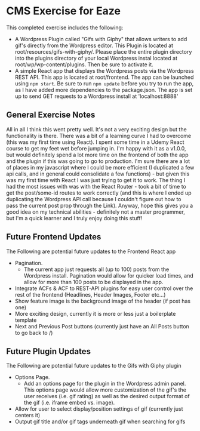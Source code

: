 # CMS Exercise for Eaze
This completed exercise includes the following:
- A Wordpress Plugin called "Gifs with Giphy" that allows writers to add gif's directly from the Wordpress editor. This Plugin is located at root/resources/gifs-with-giphy/. Please place the entire plugin directory into the plugins directory of your local Wordpress instal located at root/wp/wp-content/plugins. Then be sure to activate it.
- A simple React app that displays the Wordpress posts via the Wordpress REST API. This app is located at root/frontend. The app can be launched using `npm start`. Be sure to run `npm update` before you try to run the app, as I have added more dependencies to the package.json. The app is set up to send GET requests to a Wordpress install at 'localhost:8888'

## General Exercise Notes
All in all I think this went pretty well. It's not a very exciting design but the functionality is there. There was a bit of a learning curve I had to overcome (this was my first time using React). I spent some time in a Udemy React course to get my feet wet before jumping in. I'm happy with it as a v1.0.0, but would definitely spend a lot more time on the frontend of both the app and the plugin if this was going to go to production. I'm sure there are a lot of places in my javascript where I could be more efficient (I duplicated a few api calls, and in general could consolidate a few functions) - but given this was my first time with React I was just trying to get it to work. The thing I had the most issues with was with the React Router - took a bit of time to get the post/some-id routes to work correctly (and this is where I ended up duplicating the Wordpress API call because I couldn't figure out how to pass the current post prop through the Link). Anyway, hope this gives you a good idea on my technical abilities - definitely not a master programmer, but I'm a quick learner and I truly enjoy doing this stuff!

## Future Frontend Updates
The Following are potential future updates to the Frontend React app
- Pagination.
  - The current app just requests all (up to 100) posts from the Wordpress install. Pagination would allow for quicker load times, and allow for more than 100 posts to be displayed in the app.
- Integrate ACFs & ACF to REST-API plugins for easy user control over the rest of the frontend (Headlines, Header Images, Footer etc...)
- Show feature image is the background image of the header (if post has one)
- More exciting design, currently it is more or less just a boilerplate template
- Next and Previous Post buttons (currently just have an All Posts button to go back to /)

## Future Plugin Updates
The Following are potential future updates to the Gifs with Giphy plugin
- Options Page.
  - Add an options page for the plugin in the Wordpress admin panel. This options page would allow more customization of the gif's the user receives (i.e. gif rating) as well as the desired output format of the gif (i.e. iframe embed vs. image).
- Allow for user to select display/position settings of gif (currently just centers it)
- Output gif title and/or gif tags underneath gif when searching for gifs
